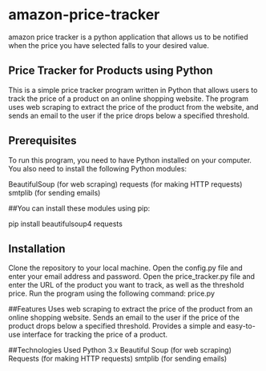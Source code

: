 # amazon-price-tracker
amazon price tracker is a python application that allows us to be notified when the price you have selected falls to your desired value.


## Price Tracker for Products using Python
This is a simple price tracker program written in Python that allows users to track the price of a product on an online shopping website. The program uses web scraping to extract the price of the product from the website, and sends an email to the user if the price drops below a specified threshold.

## Prerequisites
To run this program, you need to have Python installed on your computer. You also need to install the following Python modules:

BeautifulSoup (for web scraping)
requests (for making HTTP requests)
smtplib (for sending emails)

##You can install these modules using pip:

pip install beautifulsoup4 requests


## Installation
Clone the repository to your local machine.
Open the config.py file and enter your email address and password.
Open the price_tracker.py file and enter the URL of the product you want to track, as well as the threshold price.
Run the program using the following command:
price.py

##Features
Uses web scraping to extract the price of the product from an online shopping website.
Sends an email to the user if the price of the product drops below a specified threshold.
Provides a simple and easy-to-use interface for tracking the price of a product.


##Technologies Used
Python 3.x
Beautiful Soup (for web scraping)
Requests (for making HTTP requests)
smtplib (for sending emails)
